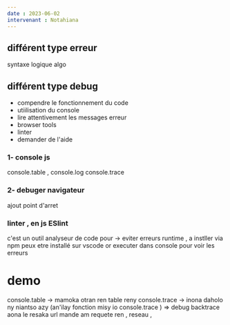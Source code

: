 ```yaml
---
date : 2023-06-02
intervenant : Notahiana
---
```


## différent type erreur 
syntaxe
logique 
algo 

## différent type debug 
- compendre le fonctionnement du code 
- utiilisation du console 
- lire attentivement les messages erreur 
- browser tools 
- linter 
- demander de l'aide


### 1- console js 
console.table ,
console.log
console.trace 

### 2- debuger navigateur 

ajout point d'arret

### linter , en js ESlint

c'est un outil analyseur de code 
pour -> eviter erreurs runtime , 
a instller via npm 
peux etre installé sur vscode or executer dans console pour voir les erreurs


# demo 

console.table -> mamoka otran ren table reny
console.trace -> inona daholo ny niantso azy (an'ilay fonction misy io console.trace ) => debug backtrace
aona le resaka url mande am requete ren , reseau , 



